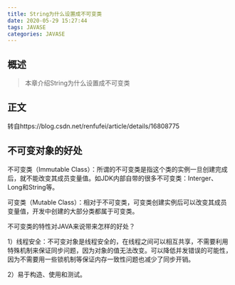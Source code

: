 ```yaml
---
title: String为什么设置成不可变类
date: 2020-05-29 15:27:44
tags: JAVASE
categories: JAVASE
---
```


## 概述

> 本章介绍String为什么设置成不可变类

<!--more-->

## 正文

转自https://blog.csdn.net/renfufei/article/details/16808775

## 不可变对象的好处

不可变类（Immutable Class）：所谓的不可变类是指这个类的实例一旦创建完成后，就不能改变其成员变量值。如JDK内部自带的很多不可变类：Interger、Long和String等。

可变类（Mutable Class）：相对于不可变类，可变类创建实例后可以改变其成员变量值，开发中创建的大部分类都属于可变类。

不可变类的特性对JAVA来说带来怎样的好处？

1）线程安全：不可变对象是线程安全的，在线程之间可以相互共享，不需要利用特殊机制来保证同步问题，因为对象的值无法改变。可以降低并发错误的可能性，因为不需要用一些锁机制等保证内存一致性问题也减少了同步开销。

2）易于构造、使用和测试。